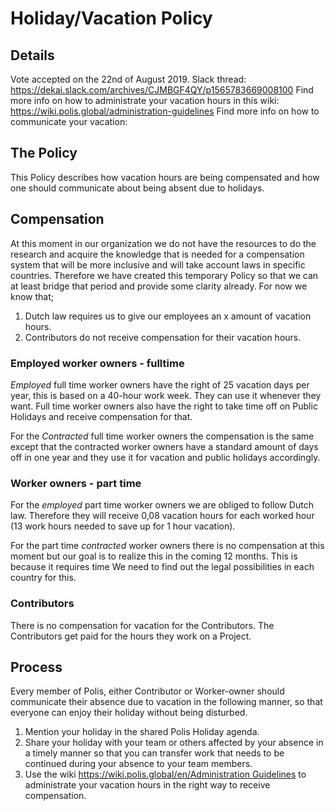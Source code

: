 

# Holiday/Vacation Policy
## Details
Vote accepted on the 22nd of August 2019. Slack thread: https://dekai.slack.com/archives/CJMBGF4QY/p1565783669008100 
Find more info on how to administrate your vacation hours in this wiki: https://wiki.polis.global/administration-guidelines
Find more info on how to communicate your vacation: 


## The Policy 
This Policy describes how vacation hours are being compensated and how one should communicate about being absent due to holidays.


## Compensation 

At this moment in our organization we do not have the resources to do the research and acquire the knowledge that is needed for a compensation system that will be more inclusive and will take account laws in specific countries. Therefore we have created this temporary Policy so that we can at least bridge that period and provide some clarity already. For now we know that; 
1. Dutch law requires us to give our employees an x amount of vacation hours. 
2. Contributors do not receive compensation for their vacation hours. 


### Employed worker owners - fulltime
*Employed* full time worker owners have the right of 25 vacation days per year, this is based on a 40-hour work week. They can use it whenever they want. Full time worker owners also have the right to take time off on Public Holidays and receive compensation for that. 
 
For the *Contracted* full time worker owners the compensation is the same except that the contracted worker owners have a standard amount of days off in one year and they use it for vacation and public holidays accordingly.

### Worker owners - part time
For the *employed* part time worker owners we are obliged to follow Dutch law. Therefore they will receive 0,08 vacation hours for each worked hour (13 work hours needed to save up for 1 hour vacation).

For the part time *contracted* worker owners there is no compensation at this moment but our goal is to realize this in the coming  12 months. This is because it requires time We need to find out the legal possibilities in each country for this.

### Contributors
There is no compensation for vacation for the Contributors. The Contributors get paid for the hours they work on a Project.

## Process
Every member of Polis, either Contributor or Worker-owner should communicate their absence due to vacation in the following manner, so that everyone can enjoy their holiday without being disturbed. 
1. Mention your holiday in the shared Polis Holiday agenda. 
2. Share your holiday with your team or others affected by your absence in a timely manner so that you can transfer work that needs to be continued during your absence to your team members. 
3. Use the wiki [https://wiki.polis.global/en/Administration Guidelines](https://wiki.polis.global/en/Administration%20Guidelines) to administrate your vacation hours in the right way to receive compensation. 
